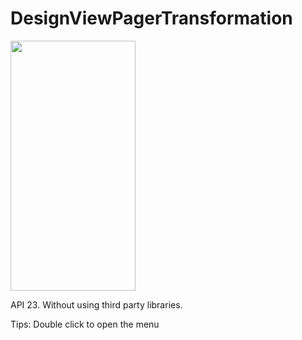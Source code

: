 # DesignViewPagerTransformation

<img src="https://github.com/aleksandr-hrankin/pictures/blob/main/design_view_pager_transformations.gif" width="200" height="400"/>

API 23. Without using third party libraries.

Tips: Double click to open the menu
